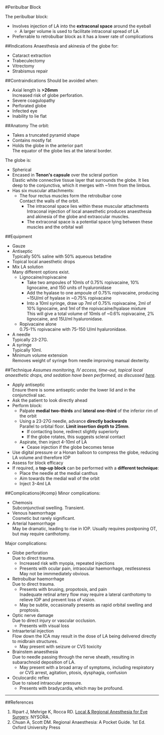 #Peribulbar Block

The peribulbar block:
* Involves injection of LA into the **extraconal space** around the eyeball
	* A larger volume is used to facilitate intraconal spread of LA
* Preferrable to retrobulbar block as it has a lower rate of complications



##Indications
Anaesthesia and akinesia of the globe for:
* Cataract extraction
* Trabeculectomy
* Vitrectomy
* Strabismus repair


##Contraindications
Should be avoided when:
* Axial length is **>26mm**  
Increased risk of globe perforation.
* Severe coagulopathy
* Perforated globe
* Infected eye
* Inability to lie flat

##Anatomy
The orbit:
* Takes a truncated pyramid shape
* Contains mostly fat
* Holds the globe in the anterior part  
The equator of the globe lies at the lateral border.

The globe is:
* Spherical
* Encased in **Tenon's capsule** over the scleral portion  
Elastic white connective tissue layer that surrounds the globe. It lies deep to the conjunctiva, which it merges with ~1mm from the limbus.
* Has six muscular attachments:
	* The four rectus muscles form the retrobulbar cone  
	Contact the walls of the orbit.
		* The intraconal space lies within these muscular attachments  
		Intraconal injection of local anaesthetic produces anaesthesia and akinesia of the globe and extraocular muscles.
		* The extraconal space is a potential space lying between these muscles and the orbital wall


##Equipment
* Gauze
* Antiseptic  
Typically 50% saline with 50% aqueous betadine
* Topical local anaesthetic drops
* Mix LA solution  
Many different options exist.
	* Lignocaine/ropivacaine
		* Take two ampoules of 10mls of 0.75% ropivacaine, 10% lignocaine, and 150 units of hyaluronidase
		* Add the hyalase to one ampoule of 0.75% ropivacaine, producing ~15U/ml of hyalase in ~0.75% ropivacaine
		* Into a 10ml syringe, draw up 7ml of 0.75% ropivacaine, 2ml of 10% lignocaine, and 1ml of the ropivacaine/hyalase mixture  
		This will give a total volume of 10mls of ~0.6% ropivacaine, 2% lignocaine, and 15U/ml hyaluronidase.
	* Ropivacaine alone  
	0.75-1% ropivacaine with 75-150 U/ml hyaluronidase.
* A needle  
Typically 23-27G.
* A syringe  
Typically 10ml.
* Minimum volume extension  
Removes weight of syringe from needle improving manual dexterity.


##Technique
*Assumes monitoring, IV access, time-out, topical local anaesthetic drops, and sedation have been performed, as discussed [here](/anaesthesia/opthal/opthal-la.md#id).*

* Apply antiseptic  
Ensure there is some antiseptic under the lower lid and in the conjunctival sac.
* Ask the patient to look directly ahead
* Perform block:
	* Palpate **medial two-thirds** and **lateral one-third** of the inferior rim of the orbit
	* Using a 23-27G needle, advance **directly backwards**  
	Parallel to orbital floor.
	**Limit insertion depth to 25mm**.
		* If contacting bone, redirect slightly superiorly
		* If the globe rotates, this suggests scleral contact
	* Aspirate, then inject 4-10ml of LA
		* Cease injection if the globe becomes tense
* Use digital pressure or a Honan balloon to compress the globe, reducing LA volume and therefore IOP
* Assess for block efficacy
* If required, a **top-up block** can be performed with a **different technique**:
	* Place the needle at the medial canthus
	* Aim towards the medial wall of the orbit
	* Inject 3-4ml LA


##Complications{#comp}
Minor complications:
* Chemosis  
Subconjunctival swelling. Transient.
* Venous haemorrhage  
Cosmetic but rarely significant.
* Arterial haemorrhage  
May be dramatic, leading to rise in IOP. Usually requires postponing OT, but may require canthotomy.


Major complications:
* Globe perforation  
Due to direct trauma.
	* Increased risk with myopia, repeated injections
	* Presents with ocular pain, intraocular haemorrhage, restlessness  
	May not be immmediately obvious.
* Retrobulbar haemorrhage  
Due to direct trauma.
	* Presents with brusing, propotosis, and pain  
	Inadequate retinal artery flow may require a lateral canthotomy to relieve IOP and prevent loss of vision.
	* May be subtle, occasionally presents as rapid orbital swelling and proptosis. 
* Optic nerve damage  
Due to direct injury or vascular occlusion.
	* Presents with visual loss
* Intraarterial injection  
Flow down the ICA may result in the dose of LA being delivered directly to midbrain structures.
	* May present with seizure or CVS toxicity
* Brainstem anaesthesia  
Due to needle passing through the nerve sheath, resulting in subarachnoid deposition of LA.
	* May present with a broad array of symptoms, including respiratory or CVS arrest, agitation, ptosis, dysphagia, confusion
* Oculocardic reflex  
Due to raised intraocular pressure.
	* Presents with bradycardia, which may be profound.


---

##References
1. Ripart J, Mehrige K, Rocca RD. [Local & Regional Anesthesia for Eye Surgery](https://www.nysora.com/local-regional-anesthesia-for-eye-surgery). NYSORA.
2. Chuan A, Scott DM. Regional Anaesthesia: A Pocket Guide. 1st Ed. Oxford University Press
